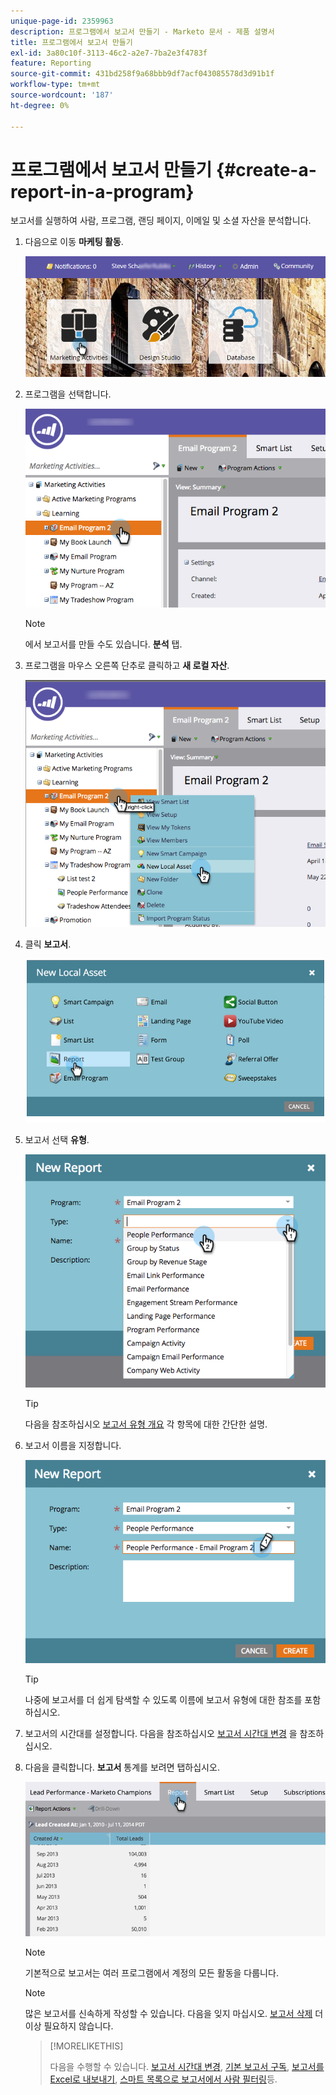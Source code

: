 ```yaml
---
unique-page-id: 2359963
description: 프로그램에서 보고서 만들기 - Marketo 문서 - 제품 설명서
title: 프로그램에서 보고서 만들기
exl-id: 3a80c10f-3113-46c2-a2e7-7ba2e3f4783f
feature: Reporting
source-git-commit: 431bd258f9a68bbb9df7acf043085578d3d91b1f
workflow-type: tm+mt
source-wordcount: '187'
ht-degree: 0%

---
```


# 프로그램에서 보고서 만들기 {#create-a-report-in-a-program}

보고서를 실행하여 사람, 프로그램, 랜딩 페이지, 이메일 및 소셜 자산을 분석합니다.

1. 다음으로 이동 **마케팅 활동**.

   ![](assets/login-marketing-activities.png)

1. 프로그램을 선택합니다.

   ![](assets/selectprogramreport.png)

   >[!NOTE]
   >
   >에서 보고서를 만들 수도 있습니다. **분석** 탭.

1. 프로그램을 마우스 오른쪽 단추로 클릭하고 **새 로컬 자산**.

   ![](assets/programrightclick-asset.png)

1. 클릭 **보고서**.

   ![](assets/image2014-9-15-18-3a36-3a46.png)

1. 보고서 선택 **유형**.

   ![](assets/choosereport.png)

   >[!TIP]
   >
   >다음을 참조하십시오 [보고서 유형 개요](https://docs.marketo.com/display/DOCS/Report+Type+Overview) 각 항목에 대한 간단한 설명.

1. 보고서 이름을 지정합니다.

   ![](assets/namereport.png)

   >[!TIP]
   >
   >나중에 보고서를 더 쉽게 탐색할 수 있도록 이름에 보고서 유형에 대한 참조를 포함하십시오.

1. 보고서의 시간대를 설정합니다. 다음을 참조하십시오 [보고서 시간대 변경](/help/marketo/product-docs/reporting/basic-reporting/editing-reports/change-a-report-time-frame.md) 을 참조하십시오.

1. 다음을 클릭합니다. **보고서** 통계를 보려면 탭하십시오.

   ![](assets/image2014-9-15-18-3a38-3a5.png)

   >[!NOTE]
   >
   >기본적으로 보고서는 여러 프로그램에서 계정의 모든 활동을 다룹니다.

   >[!NOTE]
   >
   >많은 보고서를 신속하게 작성할 수 있습니다. 다음을 잊지 마십시오. [보고서 삭제](/help/marketo/product-docs/reporting/basic-reporting/report-activity/delete-a-report.md) 더 이상 필요하지 않습니다.

   >[!MORELIKETHIS]
   >
   >다음을 수행할 수 있습니다. [보고서 시간대 변경](/help/marketo/product-docs/reporting/basic-reporting/editing-reports/change-a-report-time-frame.md), [기본 보고서 구독](/help/marketo/product-docs/reporting/basic-reporting/report-subscriptions/subscribe-to-a-basic-report.md), [보고서를 Excel로 내보내기](/help/marketo/product-docs/reporting/basic-reporting/report-activity/export-a-report-to-excel.md), [스마트 목록으로 보고서에서 사람 필터링](/help/marketo/product-docs/reporting/basic-reporting/editing-reports/filter-people-in-a-report-with-a-smart-list.md)등.
